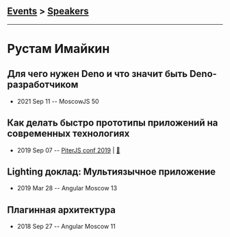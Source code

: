 ## [Events](../README.md) > [Speakers](../speakers.md)
---

# Рустам Имайкин

## Для чего нужен Deno и что значит быть Deno-разработчиком
- 2021 Sep 11 -- MoscowJS 50    
## Как делать быстро прототипы приложений на современных технологиях
- 2019 Sep 07 -- [PiterJS conf 2019](https://youtu.be/RFSNCbVlM2E)  | [:notebook:](https://fs.piterjs.org/events/conf2019/imaykin.pdf)  
## Lighting доклад: Мультиязычное приложение
- 2019 Mar 28 -- Angular Moscow 13    
## Плагинная архитектура
- 2018 Sep 27 -- Angular Moscow 11    
